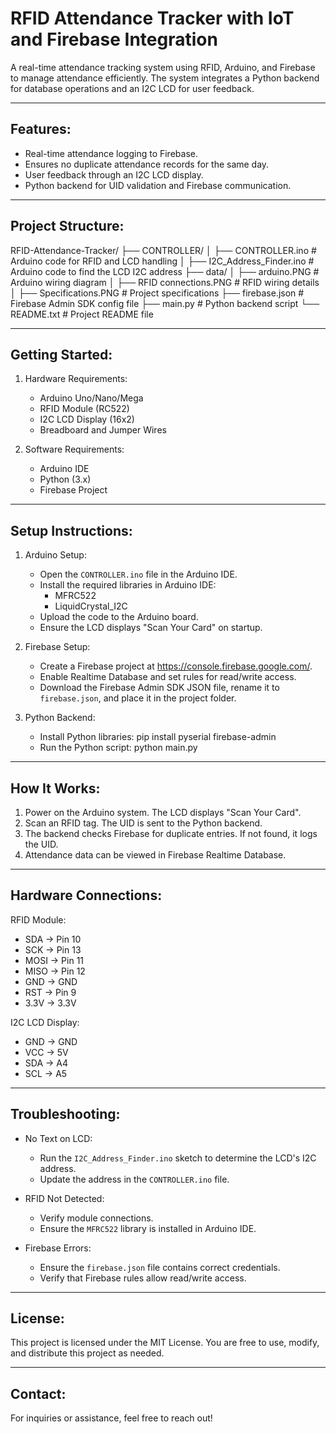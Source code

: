 RFID Attendance Tracker with IoT and Firebase Integration
=========================================================

A real-time attendance tracking system using RFID, Arduino, and Firebase to manage attendance efficiently. The system integrates a Python backend for database operations and an I2C LCD for user feedback.

---------------------------------------------------------
Features:
---------
- Real-time attendance logging to Firebase.
- Ensures no duplicate attendance records for the same day.
- User feedback through an I2C LCD display.
- Python backend for UID validation and Firebase communication.

---------------------------------------------------------
Project Structure:
------------------
RFID-Attendance-Tracker/
├── CONTROLLER/
│   ├── CONTROLLER.ino          # Arduino code for RFID and LCD handling
│   ├── I2C_Address_Finder.ino  # Arduino code to find the LCD I2C address
├── data/
│   ├── arduino.PNG             # Arduino wiring diagram
│   ├── RFID connections.PNG    # RFID wiring details
│   ├── Specifications.PNG      # Project specifications
├── firebase.json               # Firebase Admin SDK config file
├── main.py                     # Python backend script
└── README.txt                  # Project README file

---------------------------------------------------------
Getting Started:
----------------
1. Hardware Requirements:
   - Arduino Uno/Nano/Mega
   - RFID Module (RC522)
   - I2C LCD Display (16x2)
   - Breadboard and Jumper Wires

2. Software Requirements:
   - Arduino IDE
   - Python (3.x)
   - Firebase Project

---------------------------------------------------------
Setup Instructions:
-------------------
1. Arduino Setup:
   - Open the `CONTROLLER.ino` file in the Arduino IDE.
   - Install the required libraries in Arduino IDE:
     - MFRC522
     - LiquidCrystal_I2C
   - Upload the code to the Arduino board.
   - Ensure the LCD displays "Scan Your Card" on startup.

2. Firebase Setup:
   - Create a Firebase project at https://console.firebase.google.com/.
   - Enable Realtime Database and set rules for read/write access.
   - Download the Firebase Admin SDK JSON file, rename it to `firebase.json`, and place it in the project folder.

3. Python Backend:
   - Install Python libraries:
     pip install pyserial firebase-admin
   - Run the Python script:
     python main.py

---------------------------------------------------------
How It Works:
-------------
1. Power on the Arduino system. The LCD displays "Scan Your Card".
2. Scan an RFID tag. The UID is sent to the Python backend.
3. The backend checks Firebase for duplicate entries. If not found, it logs the UID.
4. Attendance data can be viewed in Firebase Realtime Database.

---------------------------------------------------------
Hardware Connections:
---------------------
RFID Module:
  - SDA -> Pin 10
  - SCK -> Pin 13
  - MOSI -> Pin 11
  - MISO -> Pin 12
  - GND -> GND
  - RST -> Pin 9
  - 3.3V -> 3.3V

I2C LCD Display:
  - GND -> GND
  - VCC -> 5V
  - SDA -> A4
  - SCL -> A5

---------------------------------------------------------
Troubleshooting:
----------------
- No Text on LCD:
  - Run the `I2C_Address_Finder.ino` sketch to determine the LCD's I2C address.
  - Update the address in the `CONTROLLER.ino` file.

- RFID Not Detected:
  - Verify module connections.
  - Ensure the `MFRC522` library is installed in Arduino IDE.

- Firebase Errors:
  - Ensure the `firebase.json` file contains correct credentials.
  - Verify that Firebase rules allow read/write access.

---------------------------------------------------------
License:
--------
This project is licensed under the MIT License. You are free to use, modify, and distribute this project as needed.

---------------------------------------------------------
Contact:
--------
For inquiries or assistance, feel free to reach out!

